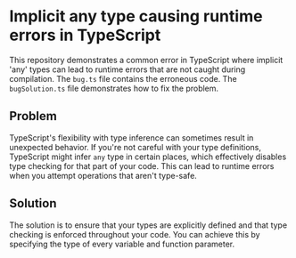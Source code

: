 # Implicit any type causing runtime errors in TypeScript
This repository demonstrates a common error in TypeScript where implicit 'any' types can lead to runtime errors that are not caught during compilation.  The `bug.ts` file contains the erroneous code. The `bugSolution.ts` file demonstrates how to fix the problem. 

## Problem
TypeScript's flexibility with type inference can sometimes result in unexpected behavior. If you're not careful with your type definitions, TypeScript might infer `any` type in certain places, which effectively disables type checking for that part of your code.  This can lead to runtime errors when you attempt operations that aren't type-safe.

## Solution
The solution is to ensure that your types are explicitly defined and that type checking is enforced throughout your code.  You can achieve this by specifying the type of every variable and function parameter.